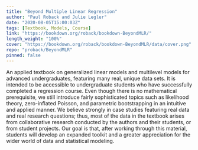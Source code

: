 ```yaml
---
title: "Beyond Multiple Linear Regression"
author: "Paul Roback and Julie Legler"
date: "2020-08-05T15:00:03Z"
tags: [Textbook, Models, Course]
link: "https://bookdown.org/roback/bookdown-BeyondMLR/"
length_weight: "100%"
cover: "https://bookdown.org/roback/bookdown-BeyondMLR/data/cover.png"
repo: "proback/BeyondMLR"
pinned: false
---
```


An applied textbook on generalized linear models and multilevel models for advanced undergraduates, featuring many real, unique data sets. It is intended to be accessible to undergraduate students who have successfully completed a regression course. Even though there is no mathematical prerequisite, we still introduce fairly sophisticated topics such as likelihood theory, zero-inflated Poisson, and parametric bootstrapping in an intuitive and applied manner. We believe strongly in case studies featuring real data and real research questions; thus, most of the data in the textbook arises from collaborative research conducted by the authors and their students, or from student projects. Our goal is that, after working through this material, students will develop an expanded toolkit and a greater appreciation for the wider world of data and statistical modeling.
